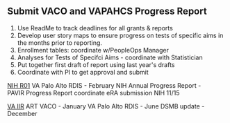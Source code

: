 ## Submit VACO and VAPAHCS Progress Report

1. Use ReadMe to track deadlines for all grants & reports 
2. Develop user story maps to ensure progress on tests of specific aims in the months prior to reporting.
3. Enrollment tables: coordinate w/PeopleOps Manager
4.  Analyses for Tests of Specifci Aims - coordinate with Statistician
5.  Put together first draft of report using last year's drafts
6.  Coordinate with PI to get approval and submit

[NIH R01](https://github.com/lzim/research/tree/master/r01)
VA Palo Alto RDIS - February
NIH Annual Progress Report -  
PAVIR Progress Report coordinate eRA submission NIH 11/15 


[VA IIR](https://github.com/lzim/research/tree/master/iir) 
ART VACO - January
VA Palo Alto RDIS - June 
DSMB update - December 
